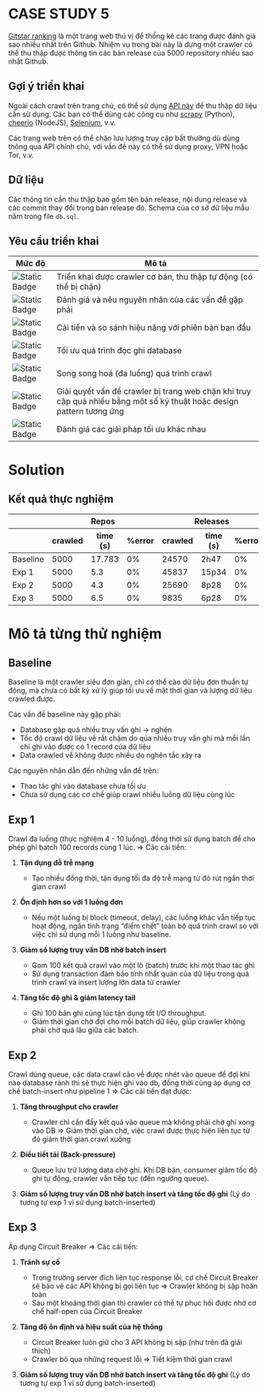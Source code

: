 # CASE STUDY 5

[Gitstar ranking](https://gitstar-ranking.com/repositories) là một trang web thú vị để thống kê các trang được đánh giá sao nhiều nhất trên Github. Nhiệm vụ trong bài này là dựng một crawler có thể thu thập được thông tin các bản release của 5000 repository nhiều sao nhất Github.

## Gợi ý triển khai

Ngoài cách crawl trên trang chủ, có thể sử dụng [API này](https://docs.github.com/en/rest) để thu thập dữ liệu cần sử dụng. Các bạn có thể dùng các công cụ như [scrapy](https://scrapy.org/) (Python), [cheerio](https://github.com/cheeriojs/cheerio) (NodeJS), [Selenium](https://www.selenium.dev/), v.v.

Các trang web trên có thể chặn lưu lượng truy cập bất thường dù dùng thông qua API chính chủ, với vấn đề này có thể sử dụng proxy, VPN hoặc Tor, v.v.

## Dữ liệu

Các thông tin cần thu thập bao gồm tên bản release, nội dung release và các commit thay đổi trong bản release đó. Schema của cơ sở dữ liệu mẫu nằm trong file `db.sql`.

## Yêu cầu triển khai

| Mức độ | Mô tả |
|--|--|
| ![Static Badge](https://img.shields.io/badge/REQUIRED-easy-green) | Triển khai được crawler cơ bản, thu thập tự động (có thể bị chặn) |
| ![Static Badge](https://img.shields.io/badge/REQUIRED-easy-green) | Đánh giá và nêu nguyên nhân của các vấn đề gặp phải |
| ![Static Badge](https://img.shields.io/badge/REQUIRED-hard-red) | Cải tiến và so sánh hiệu năng với phiên bản ban đầu |
| ![Static Badge](https://img.shields.io/badge/OPTIONAL-easy-green) | Tối ưu quá trình đọc ghi database |
| ![Static Badge](https://img.shields.io/badge/OPTIONAL-medium-yellow) | Song song hoá (đa luồng) quá trình crawl |
| ![Static Badge](https://img.shields.io/badge/OPTIONAL-medium-yellow) | Giải quyết vấn đề crawler bị trang web chặn khi truy cập quá nhiều bằng một số kỹ thuật hoặc design pattern tương ứng |
| ![Static Badge](https://img.shields.io/badge/OPTIONAL-medium-yellow) | Đánh giá các giải pháp tối ưu khác nhau |
  
# Solution

## Kết quả thực nghiệm
<table>
  <thead>
    <tr>
      <th> </th>
      <th colspan="3">Repos </th>
      <th colspan="3">Releases </th>
      <th colspan="3">Commits</th>
    </tr>
    <tr>
      <!-- Dòng header thứ hai để đánh tên hai cột con của Col B -->
      <th></th>
      <th>crawled</th>
      <th>time (s)</th>
      <th>%error</th>
      <th>crawled</th>
      <th>time (s) </th>
      <th>%error</th>
      <th>crawled</th>
      <th>time (s) </th>
      <th>%error</th>
    </tr>
  </thead>
  <tbody>
    <tr>
      <td>Baseline</td>
      <td>5000</td>
      <td>17.783</td>
      <td>0%</td>
      <td>24570</td>
      <td>2h47</td>
      <td>0%</td>
      <td>35892</td>
      <td>1h35</td>
      <td>0%</td>
    </tr>
    <tr>
      <td>Exp 1</td>
      <td>5000</td>
      <td>5.3</td>
      <td>0%</td>
      <td>45837</td>
      <td>15p34</td>
      <td>0%</td>
      <td>36822</td>
      <td>13p56</td>
      <td>0%</td>
    </tr>
    <tr>
      <td>Exp 2</td>
      <td>5000</td>
      <td>4.3</td>
      <td>0%</td>
      <td>25690</td>
      <td>8p28</td>
      <td>0%</td>
      <td>37682</td>
      <td>12p55</td>
      <td>0%</td>
    </tr>
    <tr>
      <td>Exp 3</td>
      <td>5000</td>
      <td>6.5</td>
      <td>0%</td>
      <td>9835</td>
      <td>6p28</td>
      <td>0%</td>
      <td>6570</td>
      <td>4p14</td>
      <td>0%</td>
    </tr>
  </tbody>
</table>

# Mô tả từng thử nghiệm

## Baseline

Baseline là một crawler siêu đơn giản, chỉ có thể cào dữ liệu đơn thuần tự động, mà chưa có bất kỳ xử lý giúp tối ưu về mặt thời gian và lượng dữ liệu crawled được. 

Các vấn đề baseline này gặp phải:
- Database gặp quá nhiều truy vấn ghi -> nghẽn
- Tốc độ crawl dữ liệu về rất chậm do qúa nhiều truy vấn ghi mà mỗi lần chỉ ghi vào được có 1 record của dữ liệu
- Data crawled về không được nhiều do nghẽn tắc xảy ra

Các nguyên nhân dẫn đến những vấn đề trên:
- Thao tác ghi vào database chưa tối ưu
- Chưa sử dụng các cơ chế giúp crawl nhiều luồng dữ liệu cùng lúc

## Exp 1
Crawl đa luồng (thực nghiệm 4 - 10 luồng), đồng thời sử dụng batch để cho phép ghi batch 100 records cùng 1 lúc.
=> Các cải tiến:
1. **Tận dụng đỗ trễ mạng**  
   - Tạo nhiều đồng thời, tận dụng tối đa độ trễ mạng từ đó rút ngắn thời gian crawl

2. **Ổn định hơn so với 1 luồng đơn**  
   - Nếu một luồng bị block (timeout, delay), các luồng khác vẫn tiếp tục hoạt động, ngăn tình trạng “điểm chết” toàn bộ quá trình crawl so với việc chỉ sử dụng mỗi 1 luồng như baseline.

4. **Giảm số lượng truy vấn DB nhờ batch insert**  
   - Gom 100 kết quả crawl vào một lô (batch) trước khi một thao tác ghi  
   - Sử dụng transaction đảm bảo tính nhất quán của dữ liệu trong quá trình crawl và insert lượng lớn data từ crawler

5. **Tăng tốc độ ghi & giảm latency tail**  
   - Ghi 100 bản ghi cùng lúc tận dụng tốt I/O throughput.  
   - Giảm thời gian chờ đợi cho mỗi batch dữ liệu, giúp crawler không phải chờ quá lâu giữa các batch.

## Exp 2
Crawl dùng queue, các data crawl cào về được nhét vào queue để đợi khi nào database rảnh thì sẽ thực hiện ghi vào db, đồng thời cũng áp dụng cơ chế batch-insert như pipeline 1
=> Các cải tiến đạt được:
1. **Tăng throughput cho crawler**  
   - Crawler chỉ cần đẩy kết quả vào queue mà không phải chờ ghi xong vào DB => Giảm thời gian chờ, việc crawl được thực hiện liên tục từ đó giảm thời gian crawl xuống  

2. **Điều tiết tải (Back‑pressure)**  
   - Queue lưu trữ lượng data chờ ghi. Khi DB bận, consumer giảm tốc độ ghi tự động, crawler vẫn tiếp tục (đến ngưỡng queue).

3. **Giảm số lượng truy vấn DB nhờ batch insert và tăng tốc độ ghi** (Lý do tương tự exp 1 vì sử dụng batch-inserted)

## Exp 3
Áp dụng Circuit Breaker
=> Các cải tiến:
1. **Tránh sự cố**  
   - Trong trường server đích liên tục response lỗi, cơ chế Circuit Breaker sẽ bảo vệ các API không bị gọi liên tục => Crawler không bị sập hoàn toàn
   - Sau một khoảng thời gian thì crawler có thể tự phục hồi được nhờ cơ chế half-open của Circuit Breaker

2. **Tăng độ ổn định và hiệu suất của hệ thống**
   - Circuit Breaker luôn giữ cho 3 API không bị sập (như trên đã giải thích)
   - Crawler bỏ qua những request lỗi => Tiết kiệm thời gian crawl
     
3. **Giảm số lượng truy vấn DB nhờ batch insert và tăng tốc độ ghi** (Lý do tương tự exp 1 vì sử dụng batch-inserted)

